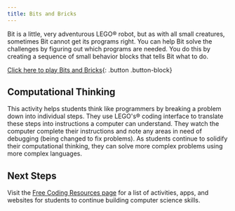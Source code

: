 ```yaml
---
title: Bits and Bricks
---
```

Bit is a little, very adventurous LEGO® robot, but as with all small creatures, sometimes Bit cannot get its programs right. You can help Bit solve the challenges by figuring out which programs are needed. You do this by creating a sequence of small behavior blocks that tells Bit what to do.

[Click here to play Bits and Bricks](https://www.lego.com/assets/FranchiseSites/Portal/BitsAndBricks2/v10/deploydsd/index.html){: .button .button-block}

## Computational Thinking

This activity helps students think like programmers by breaking a problem down into individual steps. They use LEGO's® coding interface to translate these steps into instructions a computer can understand. They watch the computer complete their instructions and note any areas in need of debugging (being changed to fix problems). As students continue to solidify their computational thinking, they can solve more complex problems using more complex languages.

## Next Steps

Visit the [Free Coding Resources page](/resources) for a list of activities, apps, and websites for students to continue building computer science skills.
